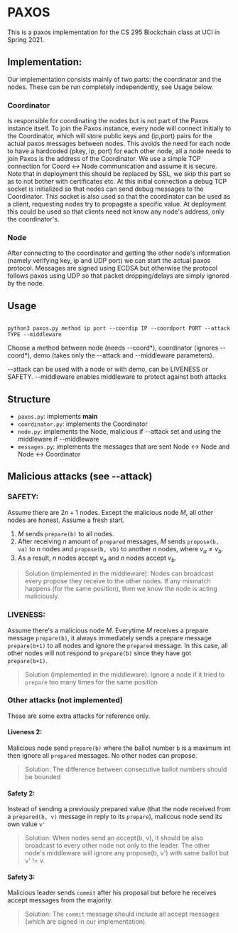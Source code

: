 # PAXOS

This is a paxos implementation for the CS 295 Blockchain class at UCI in Spring 2021.

## Implementation:

Our implementation consists mainly of two parts: the coordinator and the nodes. These can be run completely independently, see Usage below.

### Coordinator

Is responsible for coordinating the nodes but is not part of the Paxos instance itself. To join the Paxos instance, every node will connect initially to the Coordinator, which will store public keys and (ip,port) pairs for the actual paxos messages between nodes. This avoids the need for each node to have a hardcoded (pkey, ip, port) for each other node, all a node needs to join Paxos is the address of the Coordinator. We use a simple TCP connection for Coord <-> Node communication and assume it is secure. Note that in deployment this should be replaced by SSL, we skip this part so as to not bother with certificates etc. At this initial connection a debug TCP socket is initialized so that nodes can send debug messages to the Coordinator. This socket is also used so that the coordinator can be used as a client, requesting nodes try to propagate a specific value. At deployment this could be used so that clients need not know any node's address, only the coordinator's.

### Node

After connecting to the coordinator and getting the other node's information (namely verifying key, ip and UDP port) we can start the actual paxos protocol. Messages are signed using ECDSA but otherwise the protocol follows paxos using UDP so that packet dropping/delays are simply ignored by the node.

## Usage
```

python3 paxos.py method ip port --coordip IP --coordport PORT --attack TYPE --middleware

```

Choose a method between node (needs --coord*), coordinator (ignores --coord*), demo (takes only the --attack and --middleware parameters).

--attack can be used with a node or with demo, can be LIVENESS or SAFETY.
--middleware enables middleware to protect against both attacks


## Structure


* `paxos.py`: implements __main__
* `coordinator.py`: implements the Coordinator
* `node.py`: implements the Node, malicious if --attack set and using the middleware if --middleware
* `messages.py`: implements the messages that are sent Node <-> Node and Node <-> Coordinator


## Malicious attacks (see --attack)

### SAFETY:

Assume there are $2n + 1$ nodes. Except the malicious node $M$, all other nodes are honest. Assume a fresh start.

  1. $M$ sends `prepare(b)` to all nodes.
  2. After receiving $n$ amount of `prepared` messages, $M$ sends `propose(b, va)` to $n$ nodes and `propose(b, vb)` to another $n$ nodes, where $v_a \neq v_b$.
  3. As a result, $n$ nodes accept $v_a$ and $n$ nodes accept $v_b$.

> Solution (implemented in the middleware):
> Nodes can broadcast every propose they receive to the other nodes. If any mismatch happens (for the same position), then we know the node is acting maliciously.

### LIVENESS:

Assume there's a malicious node $M$. Everytime $M$ receives a prepare message `prepare(b)`, it always immediately sends a prepare message `prepare(b+1)` to all nodes and ignore the `prepared` message. In this case, all other nodes will not respond to `prepare(b)` since they have got `prepare(b+1)`.

> Solution (implemented in the middleware):
> Ignore a node if it tried to `prepare` too many times for the same position


### Other attacks (not implemented)

These are some extra attacks for reference only.

#### Liveness 2:

Malicious node send `prepare(b)` where the ballot number `b` is a maximum int then ignore all `prepared` messages. No other nodes can propose.

> Solution:
> The difference between consecutive ballot numbers should be bounded

#### Safety 2:

Instead of sending a previously prepared value (that the node received from a `prepared(b, v)` message in reply to its `prepare`), malicous node send its own value `v'`

> Solution:
> When nodes send an accept(b, v), it should be also broadcast to every other node not only to the leader. The other node's middleware will ignore any propose(b, v') with same ballot but v' != v.


#### Safety 3:

Malicious leader sends `commit` after his proposal but before he receives accept messages from the majority.

> Solution:
> The `commit` message should include all accept messages (which are signed in our implementation).


